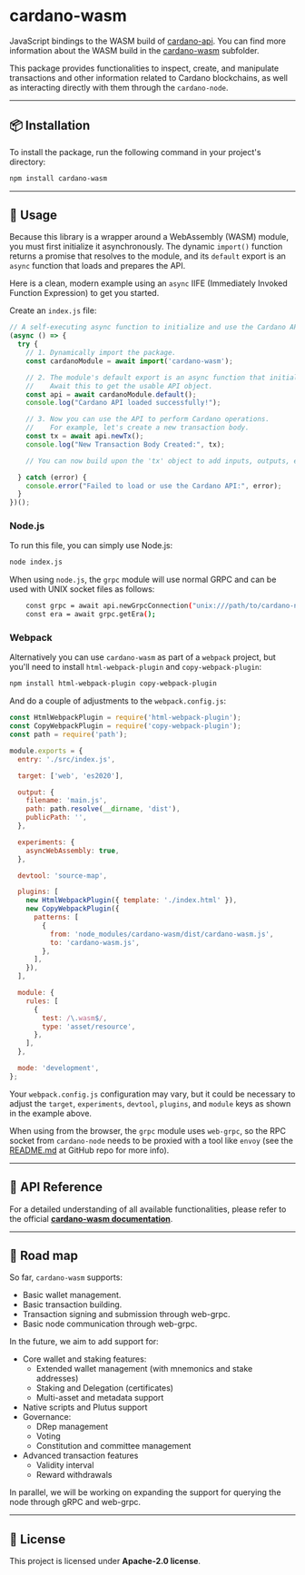 
# cardano-wasm

JavaScript bindings to the WASM build of [cardano-api](https://github.com/intersectmbo/cardano-api). You can find more information about the WASM build in the [cardano-wasm](https://github.com/IntersectMBO/cardano-api/tree/master/cardano-wasm) subfolder.

This package provides functionalities to inspect, create, and manipulate transactions and other information related to Cardano blockchains, as well as interacting directly with them through the `cardano-node`.

-----

## 📦 Installation

To install the package, run the following command in your project's directory:

```bash
npm install cardano-wasm
```

-----

## 🚀 Usage

Because this library is a wrapper around a WebAssembly (WASM) module, you must first initialize it asynchronously. The dynamic `import()` function returns a promise that resolves to the module, and its `default` export is an `async` function that loads and prepares the API.

Here is a clean, modern example using an `async` IIFE (Immediately Invoked Function Expression) to get you started.

Create an `index.js` file:

```javascript
// A self-executing async function to initialize and use the Cardano API
(async () => {
  try {
    // 1. Dynamically import the package.
    const cardanoModule = await import('cardano-wasm');

    // 2. The module's default export is an async function that initializes the WASM instance.
    //    Await this to get the usable API object.
    const api = await cardanoModule.default();
    console.log("Cardano API loaded successfully!");

    // 3. Now you can use the API to perform Cardano operations.
    //    For example, let's create a new transaction body.
    const tx = await api.newTx();
    console.log("New Transaction Body Created:", tx);

    // You can now build upon the 'tx' object to add inputs, outputs, etc.

  } catch (error) {
    console.error("Failed to load or use the Cardano API:", error);
  }
})();
```

### Node.js

To run this file, you can simply use Node.js:

```bash
node index.js
```

When using `node.js`, the `grpc` module will use normal GRPC and can be used with UNIX socket files as follows:

```bash
    const grpc = await api.newGrpcConnection("unix:///path/to/cardano-node/rpc/socket/node1/rpc.sock");
    const era = await grpc.getEra();
```

### Webpack

Alternatively you can use `cardano-wasm` as part of a `webpack` project, but you'll need to install `html-webpack-plugin` and `copy-webpack-plugin`:

```bash
npm install html-webpack-plugin copy-webpack-plugin
```

And do a couple of adjustments to the `webpack.config.js`:

```js
const HtmlWebpackPlugin = require('html-webpack-plugin');
const CopyWebpackPlugin = require('copy-webpack-plugin');
const path = require('path');

module.exports = {
  entry: './src/index.js',

  target: ['web', 'es2020'],

  output: {
    filename: 'main.js',
    path: path.resolve(__dirname, 'dist'),
    publicPath: '',
  },

  experiments: {
    asyncWebAssembly: true,
  },

  devtool: 'source-map',

  plugins: [
    new HtmlWebpackPlugin({ template: './index.html' }),
    new CopyWebpackPlugin({
      patterns: [
        {
          from: 'node_modules/cardano-wasm/dist/cardano-wasm.js',
          to: 'cardano-wasm.js',
        },
      ],
    }),
  ],

  module: {
    rules: [
      {
        test: /\.wasm$/,
        type: 'asset/resource',
      },
    ],
  },

  mode: 'development',
};
```

Your `webpack.config.js` configuration may vary, but it could be necessary to adjust the `target`, `experiments`, `devtool`, `plugins`, and `module` keys as shown in the example above.

When using from the browser, the `grpc` module uses `web-grpc`, so the RPC socket from `cardano-node` needs to be proxied with a tool like `envoy` (see the [README.md](https://github.com/IntersectMBO/cardano-api/tree/master/cardano-wasm) at GitHub repo for more info).

-----

## 📖 API Reference

For a detailed understanding of all available functionalities, please refer to the official [**cardano-wasm documentation**](https://cardano-api.cardano.intersectmbo.org/cardano-wasm/typedoc/).

-----

## 🚗 Road map

So far, `cardano-wasm` supports:
- Basic wallet management.
- Basic transaction building.
- Transaction signing and submission through web-grpc.
- Basic node communication through web-grpc.

In the future, we aim to add support for:
- Core wallet and staking features:
  - Extended wallet management (with mnemonics and stake addresses)
  - Staking and Delegation (certificates)
  - Multi-asset and metadata support
- Native scripts and Plutus support
- Governance:
  - DRep management
  - Voting
  - Constitution and committee management
- Advanced transaction features
  - Validity interval
  - Reward withdrawals

In parallel, we will be working on expanding the support for querying the node through gRPC and web-grpc.

-----

## 📄 License

This project is licensed under **Apache-2.0 license**.
